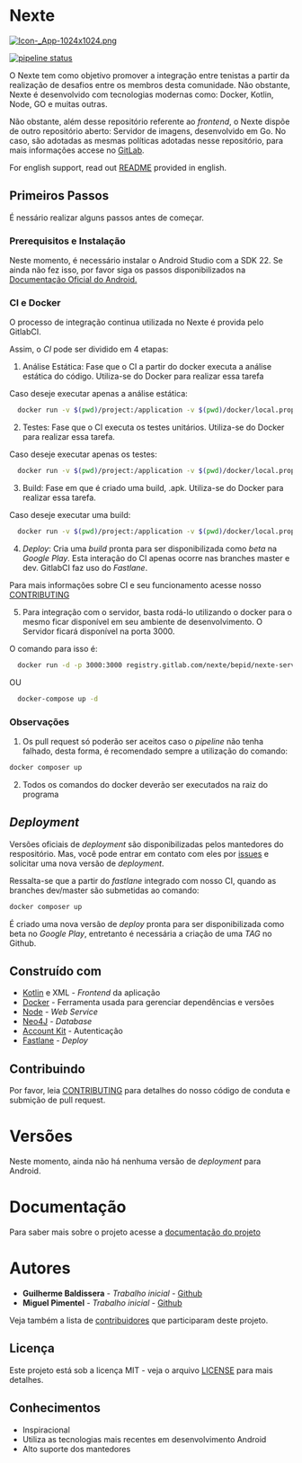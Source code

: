 # Nexte

[![Icon-_App-1024x1024.png](https://s14.postimg.org/6zkzknic1/Icon-_App-1024x1024.png)](https://postimg.org/image/gww0dppxp/)

[![pipeline status](https://gitlab.com/Baldissera/2018.1_Nexte/badges/dev/pipeline.svg)](https://gitlab.com/Baldissera/2018.1_Nexte/commits/dev)

O Nexte tem como objetivo promover a integração entre tenistas a partir da realização de desafios entre os membros desta comunidade. Não obstante, Nexte é desenvolvido com tecnologias modernas como: Docker, Kotlin, Node, GO e muitas outras.

Não obstante, além desse repositório referente ao *frontend*, o Nexte dispõe de outro repositório aberto: Servidor de imagens, desenvolvido em Go. No caso, são adotadas as mesmas políticas adotadas nesse repositório, para mais informações accese no [GitLab](https://gitlab.com/Baldissera/NexteImageServer).

For english support, read out [README](https://github.com/fga-gpp-mds/2018.1_Nexte/blob/dev/Docs/EPS/READMEen.MD) provided in 
english.

## Primeiros Passos

É nessário realizar alguns passos antes de começar.

### Prerequisitos e Instalação

Neste momento, é necessário instalar o Android Studio com a SDK 22. Se ainda não fez isso, por favor siga os passos disponibilizados na 
[Documentação Oficial do Android.](https://developer.android.com/studio/index.html)

### CI e Docker

O processo de integração continua utilizada no Nexte é provida pelo GitlabCI. 

Assim, o *CI* pode ser dividido em 4 etapas:

1. Análise Estática: Fase que o CI a partir do docker executa a análise estática do código. Utiliza-se do Docker para realizar essa tarefa

Caso deseje executar apenas a análise estática:

```bash
  docker run -v $(pwd)/project:/application -v $(pwd)/docker/local.properties:/application/local.properties baldissera/android-container:2.0 /bin/bash "/static_analysis.sh"
```
    
2. Testes: Fase que o CI executa os testes unitários. Utiliza-se do Docker para realizar essa tarefa.

Caso deseje executar apenas os testes:

```bash
  docker run -v $(pwd)/project:/application -v $(pwd)/docker/local.properties:/application/local.properties baldissera/android-container:2.0 /bin/bash "/test.sh"
```

3. Build: Fase em que é criado uma build, .apk. Utiliza-se do Docker para realizar essa tarefa.

Caso deseje executar uma build:

```bash
  docker run -v $(pwd)/project:/application -v $(pwd)/docker/local.properties:/application/local.properties baldissera/android-container:2.0 /bin/bash "/build.sh"
```

4. *Deploy*: Cria uma *build* pronta para ser disponibilizada como *beta* na *Google Play*. Esta interação do CI apenas ocorre nas branches master e dev. GitlabCI faz uso do *Fastlane*.


Para mais informações sobre CI e seu funcionamento acesse nosso [CONTRIBUTING](https://github.com/fga-gpp-mds/2018.1_Nexte/blob/dev/.github/CONTRIBUTING.md)

5. Para integração com o servidor, basta rodá-lo utilizando o docker para o mesmo ficar disponível em seu ambiente de desenvolvimento. O Servidor ficará disponível na porta 3000.

O comando para isso é:

```bash
  docker run -d -p 3000:3000 registry.gitlab.com/nexte/bepid/nexte-server:0.1.0
```
OU
```bash
  docker-compose up -d
```

### **Observações**

1. Os pull request só poderão ser aceitos caso o *pipeline*  não tenha falhado, desta forma, é recomendado sempre a utilização do comando:
```bash
docker composer up
```
2. Todos os comandos do docker deverão ser executados na raiz do programa

## *Deployment*

Versões oficiais de *deployment* são disponibilizadas pelos mantedores do respositório. Mas, você pode entrar em contato com eles por [issues](https://github.com/fga-gpp-mds/2018.1_Nexte/issues) e solicitar uma nova versão de *deployment*.

Ressalta-se que a partir do *fastlane* integrado com nosso CI, quando as branches dev/master são submetidas ao  comando:

```bash
docker composer up
```

 É criado uma nova versão de *deploy* pronta para ser disponibilizada como beta no *Google Play*, entretanto é necessária a criação de uma *TAG* no Github.


## Construído com

* [Kotlin](https://kotlinlang.org/) e XML - *Frontend* da aplicação
* [Docker](https://www.docker.com/) - Ferramenta usada para gerenciar dependências e versões
* [Node](https://nodejs.org/en/) - *Web Service*
* [Neo4J](https://neo4j.com) - *Database*
* [Account Kit](https://developers.facebook.com/docs/accountkit/android?locale=pt_BR) - Autenticação
* [Fastlane](https://docs.fastlane.tools) - *Deploy*

## Contribuindo

Por favor, leia [CONTRIBUTING](https://github.com/fga-gpp-mds/2018.1_Nexte/blob/dev/.github/CONTRIBUTING.md) para detalhes do nosso código de conduta e submição de pull request.

# Versões 

Neste momento, ainda não há nenhuma versão de *deployment* para Android.

# Documentação

Para saber mais sobre o projeto acesse a [documentação do projeto](https://fga-gpp-mds.github.io/2018.1_Nexte/)

# Autores

* **Guilherme Baldissera** - *Trabalho inicial* - [Github](https://github.com/guibaldissera)
* **Miguel Pimentel** - *Trabalho inicial* - [Github](https://github.com/miguelpimentel)

Veja também a lista de  [contribuidores](https://github.com/fga-gpp-mds/2018.1_Nexte/graphs/contributors) que participaram deste projeto.

## Licença

Este projeto está sob a licença MIT - veja o arquivo [LICENSE](https://github.com/fga-gpp-mds/2018.1_Nexte/blob/dev/LICENSE) para mais detalhes.

## Conhecimentos

* Inspiracional
* Utiliza as tecnologias mais recentes em desenvolvimento Android
* Alto suporte dos mantedores



